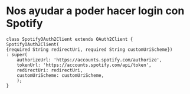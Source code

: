 # Nos ayudar a poder hacer login con Spotify
	
	class SpotifyOAuth2Client extends OAuth2Client {
	SpotifyOAuth2Client(
	{required String redirectUri, required String customUriScheme})
	: super(
		authorizeUrl: 'https://accounts.spotify.com/authorize',
		tokenUrl: 'https://accounts.spotify.com/api/token',
		redirectUri: redirectUri,
		customUriScheme: customUriScheme,
		);
	}